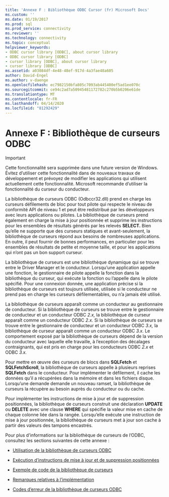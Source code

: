```yaml
---
title: 'Annexe F : Bibliothèque ODBC Cursor (fr) Microsoft Docs'
ms.custom: ''
ms.date: 01/19/2017
ms.prod: sql
ms.prod_service: connectivity
ms.reviewer: ''
ms.technology: connectivity
ms.topic: conceptual
helpviewer_keywords:
- ODBC cursor library [ODBC], about cursor library
- ODBC cursor library [ODBC]
- cursor library [ODBC], about cursor library
- cursor library [ODBC]
ms.assetid: a03084df-4e48-48ef-917d-4a3fae48a605
author: David-Engel
ms.author: v-daenge
ms.openlocfilehash: ec7982150bfa805c7093ab445400ef5ad1ee070c
ms.sourcegitcommit: ce94c2ad7a50945481172782c270b5b0206e61de
ms.translationtype: MT
ms.contentlocale: fr-FR
ms.lasthandoff: 04/14/2020
ms.locfileid: "81292429"
---
```

# <a name="appendix-f-odbc-cursor-library"></a>Annexe F : Bibliothèque de curseurs ODBC
> [!IMPORTANT]  
>  Cette fonctionnalité sera supprimée dans une future version de Windows. Évitez d’utiliser cette fonctionnalité dans de nouveaux travaux de développement et prévoyez de modifier les applications qui utilisent actuellement cette fonctionnalité. Microsoft recommande d’utiliser la fonctionnalité du curseur du conducteur.  
  
 La bibliothèque de curseurs ODBC (Odbccr32.dll) prend en charge les curseurs défilements de bloc pour tout pilote qui respecte le niveau de conformité API de niveau 1 et peut être redistribué par les développeurs avec leurs applications ou pilotes. La bibliothèque de curseurs prend également en charge la mise à jour positionnée et supprime les instructions pour les ensembles de résultats générés par les relevés **SELECT.** Bien qu’elle ne supporte que des curseurs statiques et avant-seulement, la bibliothèque de curseurs répond aux besoins de nombreuses applications. En outre, il peut fournir de bonnes performances, en particulier pour les ensembles de résultats de petite et moyenne taille, et pour les applications qui n’ont pas un bon support curseur.  
  
 La bibliothèque de curseurs est une bibliothèque dynamique qui se trouve entre le Driver Manager et le conducteur. Lorsqu’une application appelle une fonction, le gestionnaire de pilote appelle la fonction dans la bibliothèque du curseur, qui exécute la fonction ou l’appelle dans le pilote spécifié. Pour une connexion donnée, une application précise si la bibliothèque de curseurs est toujours utilisée, utilisée si le conducteur ne prend pas en charge les curseurs défilementables, ou n’a jamais été utilisé.  
  
 La bibliothèque de curseurs apparaît comme un conducteur au gestionnaire de conducteur. Si la bibliothèque de curseurs se trouve entre le gestionnaire de conducteur et un conducteur ODBC *2.x,* la bibliothèque de curseur apparaît comme un conducteur ODBC *2.x.* Si la bibliothèque de curseurs se trouve entre le gestionnaire de conducteur et un conducteur ODBC *3.x,* la bibliothèque de curseur apparaît comme un conducteur ODBC *3.x.* Le comportement exposé par la bibliothèque de curseurs dépend de la version du conducteur avec laquelle elle travaille, à l’exception des décalages contraignants, qui est pris en charge pour les conducteurs ODBC *2.x* et ODBC *3.x.*  
  
 Pour mettre en œuvre des curseurs de blocs dans **SQLFetch** et **SQLFetchScroll**, la bibliothèque de curseurs appelle à plusieurs reprises **SQLFetch** dans le conducteur. Pour implémenter le défilement, il cache les données qu’il a récupérées dans la mémoire et dans les fichiers disque. Lorsqu’une demande demande un nouveau ramset, la bibliothèque de curseurs la récupère au besoin auprès du conducteur ou du cache.  
  
 Pour implémenter les instructions de mise à jour et de suppression positionnées, la bibliothèque de curseurs construit une déclaration **UPDATE** ou **DELETE** avec une clause **WHERE** qui spécifie la valeur mise en cache de chaque colonne liée dans la rangée. Lorsqu’elle exécute une instruction de mise à jour positionnée, la bibliothèque de curseurs met à jour son cache à partir des valeurs des tampons encastrés.  
  
 Pour plus d’informations sur la bibliothèque de curseurs de l’ODBC, consultez les sections suivantes de cette annexe :  
  
-   [Utilisation de la bibliothèque de curseurs ODBC](../../../odbc/reference/appendixes/using-the-odbc-cursor-library.md)  
  
-   [Exécution d’instructions de mise à jour et de suppression positionnées](../../../odbc/reference/appendixes/executing-positioned-update-and-delete-statements.md)  
  
-   [Exemple de code de la bibliothèque de curseurs](../../../odbc/reference/appendixes/cursor-library-code-example.md)  
  
-   [Remarques relatives à l’implémentation](../../../odbc/reference/appendixes/implementation-notes.md)  
  
-   [Codes d’erreur de la bibliothèque de curseurs ODBC](../../../odbc/reference/appendixes/odbc-cursor-library-error-codes.md)
